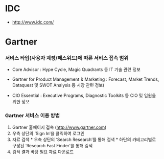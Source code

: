# IDC

  * http://www.idc.com/

# Gartner

### 서비스 타입(사용자 계정/패스워드)에 따른 서비스 접속 범위

  * Core Advisor : Hype Cycle, Magic Quadrants 등 IT 기술 관련 정보

  * Gartner for Product Management & Marketing : Forecast, Market Trends, Dataquest 및 SWOT Analysis 등 시장 관련 정보(

  * CIO Essential : Executive Programs, Diagnostic Toolkits 등 CIO 및 임원을 위한 정보



### Gartner 서비스 이용 방법

  1. Gartner 홈페이지 접속 (http://www.gartner.com)
  1. 우측 상단의 ‘Sign In’을 클릭하여 로그인
  1. 자료 검색
    * 우측 상단의 ‘Search Research’를 통해 검색
    * 하단의 카테고리별로 구성된 ‘Research Fast Finder’를 통해 검색
  1. 검색 결과 바탕 필요 자료 다운로드